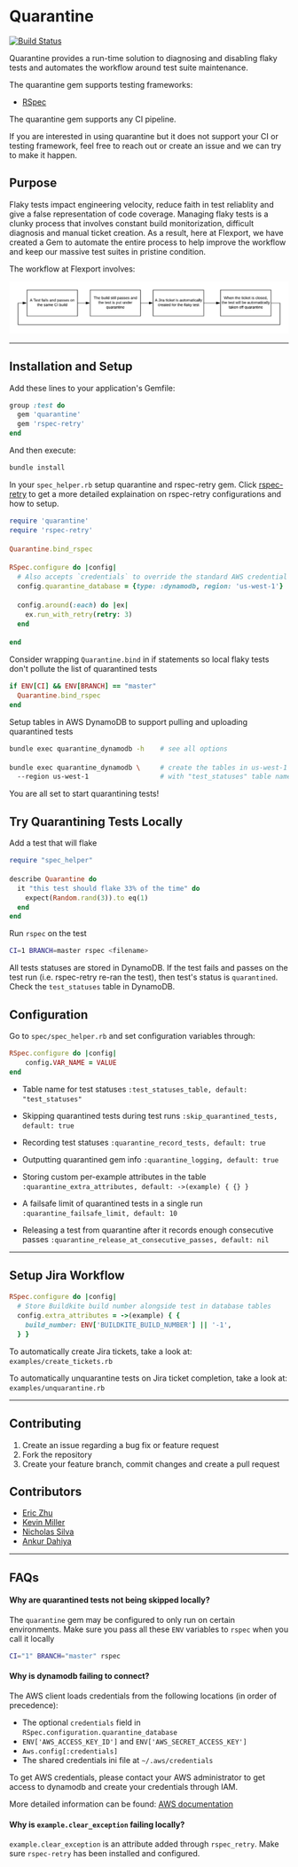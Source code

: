 # Quarantine
[![Build Status](https://travis-ci.com/flexport/quarantine.svg?branch=master)](https://travis-ci.com/flexport/quarantine)

Quarantine provides a run-time solution to diagnosing and disabling flaky tests and automates the workflow around test suite maintenance.

The quarantine gem supports testing frameworks:
- [RSpec](http://rspec.info/)

The quarantine gem supports any CI pipeline.

If you are interested in using quarantine but it does not support your CI or testing framework, feel free to reach out or create an issue and we can try to make it happen.

## Purpose
Flaky tests impact engineering velocity, reduce faith in test reliablity and give a false representation of code coverage. Managing flaky tests is a clunky process that involves constant build monitorization, difficult diagnosis and manual ticket creation. As a result, here at Flexport, we have created a Gem to automate the entire process to help improve the workflow and keep our massive test suites in pristine condition.

The workflow at Flexport involves:

![ideal workflow](misc/flexport_workflow.png)

---
## Installation and Setup

Add these lines to your application's Gemfile:
```rb
group :test do
  gem 'quarantine'
  gem 'rspec-retry'
end
```

And then execute:
```sh
bundle install
```

In your `spec_helper.rb` setup quarantine and rspec-retry gem. Click [rspec-retry](https://github.com/NoRedInk/rspec-retry) to get a more detailed explaination on rspec-retry configurations and how to setup.
```rb
require 'quarantine'
require 'rspec-retry'

Quarantine.bind_rspec

RSpec.configure do |config|
  # Also accepts `credentials` to override the standard AWS credential chain
  config.quarantine_database = {type: :dynamodb, region: 'us-west-1'}

  config.around(:each) do |ex|
    ex.run_with_retry(retry: 3)
  end

end
```

Consider wrapping `Quarantine.bind` in if statements so local flaky tests don't pollute the list of quarantined tests

```rb
if ENV[CI] && ENV[BRANCH] == "master"
  Quarantine.bind_rspec
end
```

Setup tables in AWS DynamoDB to support pulling and uploading quarantined tests
```sh
bundle exec quarantine_dynamodb -h    # see all options

bundle exec quarantine_dynamodb \     # create the tables in us-west-1 in aws dynamodb
  --region us-west-1                  # with "test_statuses" table name
```

You are all set to start quarantining tests!

## Try Quarantining Tests Locally
Add a test that will flake
```rb
require "spec_helper"

describe Quarantine do
  it "this test should flake 33% of the time" do
    expect(Random.rand(3)).to eq(1)
  end
end
```

Run `rspec` on the test
```sh
CI=1 BRANCH=master rspec <filename>
```

All tests statuses are stored in DynamoDB. If the test fails and passes on the test run (i.e. rspec-retry re-ran the
test), then test's status is `quarantined`. Check the `test_statuses` table in DynamoDB.

## Configuration

Go to `spec/spec_helper.rb` and set configuration variables through:
```rb
RSpec.configure do |config|
    config.VAR_NAME = VALUE
end
```
- Table name for test statuses `:test_statuses_table, default: "test_statuses"`

- Skipping quarantined tests during test runs `:skip_quarantined_tests, default: true`

- Recording test statuses `:quarantine_record_tests, default: true`

- Outputting quarantined gem info `:quarantine_logging, default: true`

- Storing custom per-example attributes in the table `:quarantine_extra_attributes, default: ->(example) { {} }`

- A failsafe limit of quarantined tests in a single run `:quarantine_failsafe_limit, default: 10`

- Releasing a test from quarantine after it records enough consecutive passes `:quarantine_release_at_consecutive_passes, default: nil`

---
## Setup Jira Workflow

```rb
RSpec.configure do |config|
  # Store Buildkite build number alongside test in database tables
  config.extra_attributes = ->(example) { {
    build_number: ENV['BUILDKITE_BUILD_NUMBER'] || '-1',
  } }
```

To automatically create Jira tickets, take a look at: `examples/create_tickets.rb`

To automatically unquarantine tests on Jira ticket completion, take a look at: `examples/unquarantine.rb`

---
## Contributing
1. Create an issue regarding a bug fix or feature request
2. Fork the repository
3. Create your feature branch, commit changes and create a pull request

## Contributors
- [Eric Zhu](https://github.com/eric-zhu-uw)
- [Kevin Miller](https://github.com/Gasparila)
- [Nicholas Silva](https://github.com/flexportnes)
- [Ankur Dahiya](https://github.com/legalosLOTR)
---

## FAQs

#### Why are quarantined tests not being skipped locally?

The `quarantine` gem may be configured to only run on certain environments. Make sure you pass all these `ENV` variables to `rspec` when you call it locally

```sh
CI="1" BRANCH="master" rspec
```

#### Why is dynamodb failing to connect?

The AWS client loads credentials from the following locations (in order of precedence):
- The optional `credentials` field in `RSpec.configuration.quarantine_database`
- `ENV['AWS_ACCESS_KEY_ID']` and `ENV['AWS_SECRET_ACCESS_KEY']`
- `Aws.config[:credentials]`
- The shared credentials ini file at `~/.aws/credentials`

To get AWS credentials, please contact your AWS administrator to get access to dynamodb and create your credentials through IAM.

More detailed information can be found: [AWS documentation](https://docs.aws.amazon.com/sdkforruby/api/Aws/S3/Client.html)

#### Why is `example.clear_exception` failing locally?

 `example.clear_exception` is an attribute added through `rspec_retry`. Make sure `rspec-retry` has been installed and configured.
